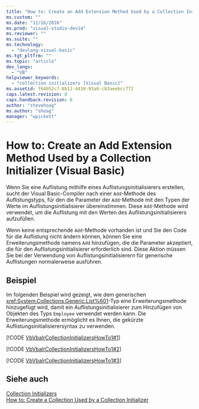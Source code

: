 ```yaml
---
title: "How to: Create an Add Extension Method Used by a Collection Initializer (Visual Basic) | Microsoft Docs"
ms.custom: ""
ms.date: "11/16/2016"
ms.prod: "visual-studio-dev14"
ms.reviewer: ""
ms.suite: ""
ms.technology: 
  - "devlang-visual-basic"
ms.tgt_pltfrm: ""
ms.topic: "article"
dev_langs: 
  - "VB"
helpviewer_keywords: 
  - "collection initializers [Visual Basic]"
ms.assetid: f64b52c7-8b11-4410-93a6-cb3aeebcc772
caps.latest.revision: 8
caps.handback.revision: 8
author: "stevehoag"
ms.author: "shoag"
manager: "wpickett"
---
```

# How to: Create an Add Extension Method Used by a Collection Initializer (Visual Basic)
Wenn Sie eine Auflistung mithilfe eines Auflistungsinitialisierers erstellen, sucht der Visual Basic\-Compiler nach einer `Add`\-Methode des Auflistungstyps, für den die Parameter der `Add`\-Methode mit den Typen der Werte im Auflistungsinitialisierer übereinstimmen.  Diese `Add`\-Methode wird verwendet, um die Auflistung mit den Werten des Auflistungsinitialisierers aufzufüllen.  
  
 Wenn keine entsprechende `Add`\-Methode vorhanden ist und Sie den Code für die Auflistung nicht ändern können, können Sie eine Erweiterungsmethode namens `Add` hinzufügen, die die Parameter akzeptiert, die für den Auflistungsinitialisierer erforderlich sind.  Diese Aktion müssen Sie bei der Verwendung von Auflistungsinitialisierern für generische Auflistungen normalerweise ausführen.  
  
## Beispiel  
 Im folgenden Beispiel wird gezeigt, wie dem generischen <xref:System.Collections.Generic.List%601>\-Typ eine Erweiterungsmethode hinzugefügt wird, damit ein Auflistungsinitialisierer zum Hinzufügen von Objekten des Typs `Employee` verwendet werden kann.  Die Erweiterungsmethode ermöglicht es Ihnen, die gekürzte Auflistungsinitialisierersyntax zu verwenden.  
  
 [!CODE [VbVbalrCollectionInitializersHowTo1#1](../CodeSnippet/VS_Snippets_VBCSharp/VbVbalrCollectionInitializersHowTo1#1)]  
  
 [!CODE [VbVbalrCollectionInitializersHowTo1#2](../CodeSnippet/VS_Snippets_VBCSharp/VbVbalrCollectionInitializersHowTo1#2)]  
  
 [!CODE [VbVbalrCollectionInitializersHowTo1#3](../CodeSnippet/VS_Snippets_VBCSharp/VbVbalrCollectionInitializersHowTo1#3)]  
  
## Siehe auch  
 [Collection Initializers](../../../../visual-basic/programming-guide/language-features/collection-initializers/index.md)   
 [How to: Create a Collection Used by a Collection Initializer](../../../../visual-basic/programming-guide/language-features/collection-initializers/how-to-create-a-collection-used-by-a-collection-initializer.md)